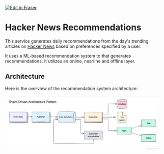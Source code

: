 [![Edit in Eraser](https://firebasestorage.googleapis.com/v0/b/second-petal-295822.appspot.com/o/images%2Fgithub%2FOpen%20in%20Eraser.svg?alt=media&token=968381c8-a7e7-472a-8ed6-4a6626da5501)](https://app.eraser.io/workspace/gmSH9Ha57034q6Dbl8W6)
# Hacker News Recommendations
This service generates daily recommendations from the day's trending articles on [﻿Hacker News](https://news.ycombinator.com/) based on preferences specified by a user.

It uses a ML-based recommendation system to that generates recommendations. It utilizes an online, nearline and offline layer. 

## Architecture
Here is the overview of the recommendation system architecture:

![Architecture](/.eraser/gmSH9Ha57034q6Dbl8W6___reS6fUv66LcKWYn8yV2OvCPvwSm2___---figure---C89kJnb1Vc1YJxW3loIUfQ.svg "Architecture")





 


<!--- Eraser file: https://app.eraser.io/workspace/gmSH9Ha57034q6Dbl8W6 --->